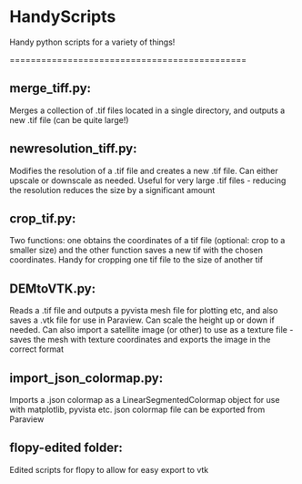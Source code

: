 # HandyScripts
Handy python scripts for a variety of things!

=============================================

## merge_tiff.py:
Merges a collection of .tif files located in a single directory, and outputs a new .tif file (can be quite large!)

## newresolution_tiff.py:
Modifies the resolution of a .tif file and creates a new .tif file. Can either upscale or downscale as needed. Useful for very large .tif files - reducing the resolution reduces the size by a significant amount

## crop_tif.py:
Two functions: one obtains the coordinates of a tif file (optional: crop to a smaller size) and the other function saves a new tif with the chosen coordinates.
Handy for cropping one tif file to the size of another tif

## DEMtoVTK.py:
Reads a .tif file and outputs a pyvista mesh file for plotting etc, and also saves a .vtk file for use in Paraview. Can scale the height up or down if needed.
Can also import a satellite image (or other) to use as a texture file - saves the mesh with texture coordinates and exports the image in the correct format

## import_json_colormap.py:
Imports a .json colormap as a LinearSegmentedColormap object for use with matplotlib, pyvista etc. json colormap file can be exported from Paraview

## flopy-edited folder:
Edited scripts for flopy to allow for easy export to vtk 

